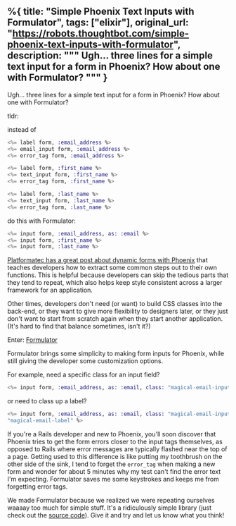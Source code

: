 %{
  title: "Simple Phoenix Text Inputs with Formulator",
  tags: ["elixir"],
  original_url: "https://robots.thoughtbot.com/simple-phoenix-text-inputs-with-formulator",
  description: """
  Ugh... three lines for a simple text input for a form in Phoenix? How about one
  with Formulator?
  """
}
---

Ugh... three lines for a simple text input for a form in Phoenix? How about one
with Formulator?

tldr:

instead of

```elixir
<%= label form, :email_address %>
<%= email_input form, :email_address %>
<%= error_tag form, :email_address %>

<%= label form, :first_name %>
<%= text_input form, :first_name %>
<%= error_tag form, :first_name %>

<%= label form, :last_name %>
<%= text_input form, :last_name %>
<%= error_tag form, :last_name %>
```

do this with Formulator:

```elixir
<%= input form, :email_address, as: :email %>
<%= input form, :first_name %>
<%= input form, :last_name %>
```
<!--excerpt-->

[Platformatec has a great post about dynamic forms with
Phoenix](http://blog.plataformatec.com.br/2016/09/dynamic-forms-with-phoenix/)
that teaches developers how to extract some common steps out to their own
functions.  This is helpful because developers can skip the tedious parts that
they tend to repeat, which also helps keep style consistent across a larger
framework for an application.

Other times, developers don't need (or want) to build CSS classes into the
back-end, or they want to give more flexibility to designers later, or they just
don't want to start from scratch again when they start another application.
(It's hard to find that balance sometimes, isn't it?)

Enter: [Formulator](https://hexdocs.pm/formulator)

Formulator brings some simplicity to making form inputs for Phoenix, while still
giving the developer some customization options.

For example, need a specific class for an input field?

```elixir
<%= input form, :email_address, as: :email, class: "magical-email-input" %>
```

or need to class up a label?

```elixir
<%= input form, :email_address, as: :email, class: "magical-email-input", label: [class:
"magical-email-label" %>
```

If you're a Rails developer and new to Phoenix, you'll soon discover that
Phoenix tries to get the form errors closer to the input tags themselves, as
opposed to Rails where error messages are typically flashed near the top of a
page. Getting used to this difference is like putting my toothbrush on the other
side of the sink, I tend to forget the `error_tag` when making a new form and
wonder for about 5 minutes why my test can't find the error text I'm expecting.
Formulator saves me some keystrokes and keeps me from forgetting error tags.

We made Formulator because we realized we were repeating ourselves waaaay too
much for simple stuff. It's a ridiculously simple library (just check out the
[source code](https://github.com/thoughtbot/formulator)). Give it and try and
let us know what you think!
